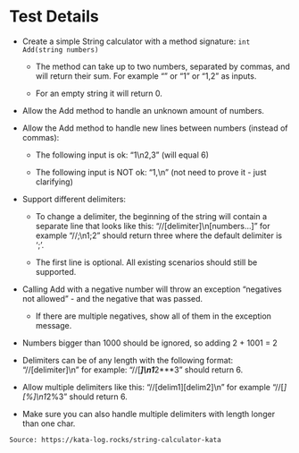 # Test Details

- Create a simple String calculator with a method signature: ```int Add(string numbers)```
    - The method can take up to two numbers, separated by commas, and will return their sum. For example “” or “1” or “1,2” as inputs.

    - For an empty string it will return 0.

- Allow the Add method to handle an unknown amount of numbers.

- Allow the Add method to handle new lines between numbers (instead of commas):
    - The following input is ok: “1\n2,3” (will equal 6)

    - The following input is NOT ok: “1,\n” (not need to prove it - just clarifying)

- Support different delimiters:
    - To change a delimiter, the beginning of the string will contain a separate line that looks like this: “//[delimiter]\n[numbers…]” for example “//;\n1;2” should return three where the default delimiter is ‘;’.

    - The first line is optional. All existing scenarios should still be supported.

- Calling Add with a negative number will throw an exception “negatives not allowed” - and the negative that was passed.

    - If there are multiple negatives, show all of them in the exception message.

- Numbers bigger than 1000 should be ignored, so adding 2 + 1001 = 2

- Delimiters can be of any length with the following format: “//[delimiter]\n” for example: “//[***]\n1***2***3” should return 6.

- Allow multiple delimiters like this: “//[delim1][delim2]\n” for example “//[*][%]\n1*2%3” should return 6.

- Make sure you can also handle multiple delimiters with length longer than one char.

```Source: https://kata-log.rocks/string-calculator-kata```
